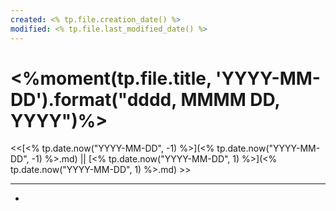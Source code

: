 ```yaml
---
created: <% tp.file.creation_date() %> 
modified: <% tp.file.last_modified_date() %>
---
```

# <%moment(tp.file.title, 'YYYY-MM-DD').format("dddd, MMMM DD, YYYY")%>
<<[<% tp.date.now("YYYY-MM-DD", -1) %>](<% tp.date.now("YYYY-MM-DD", -1) %>.md) || [<% tp.date.now("YYYY-MM-DD", 1) %>](<% tp.date.now("YYYY-MM-DD", 1) %>.md) >>

---

- 